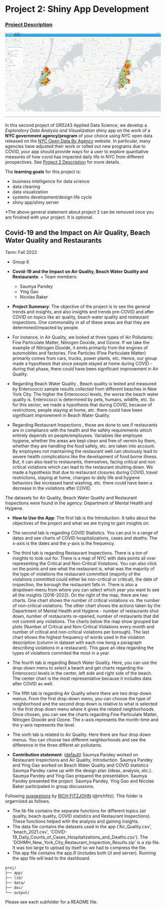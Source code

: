 # Project 2: Shiny App Development

### [Project Description](doc/project2_desc.md)

![screenshot](doc/figs/map.jpg)

In this second project of GR5243 Applied Data Science, we develop a *Exploratory Data Analysis and Visualization* shiny app on the work of a **NYC government agency/program** of your choice using NYC open data released on the [NYC Open Data By Agency](https://opendata.cityofnewyork.us/data/) website. In particular, many agencies have adjusted their work or rolled out new programs due to COVID, your app should provide ways for a user to explore quantiative measures of how covid has impacted daily life in NYC from different prospectives. See [Project 2 Description](doc/project2_desc.md) for more details.  

The **learning goals** for this project is:

- business intelligence for data science
- data cleaning
- data visualization
- systems development/design life cycle
- shiny app/shiny server

*The above general statement about project 2 can be removed once you are finished with your project. It is optional.

## Covid-19 and the Impact on Air Quality, Beach Water Quality and Restaurants
Term: Fall 2022

+ Group 6
+ **Covid-19 and the Impact on Air Quality, Beach Water Quality and Restaurants**: + Team members:
	+ Saumya Pandey
	+ Ying Gao
	+ Nicolas Baker

+ **Project Summary**: The objective of the project is to see the general trends and insights, and also insights and trends pre-COVID and after COVID on topics like air quality, beach water quality and restaurant inspections. One commonality in all of these areas are that they are determined/impacted by people. 
+ For instance, in Air Quality, we looked at three types of Air Pollutants: Fine Particulate Matter, Nitrogen Dioxide, and Ozone. If we take the example of Nitrogen Dioxide, it emits primarily from the engines of automobiles and factories. Fine Particles (Fine Particulate Matter) primarily comes from cars, trucks, power plants, etc. Hence, our group made a hypothesis that since people stayed at home during COVID - during that phase, there could have been significant improvement in Air Quality. 
+ Regarding Beach Water Quality , Beach quality is tested and measured by Enterococci sample results collected from different beaches in New York City. The higher the Enterococci levels, the worse the beach water quality is. Enterococci is determined by pets, humans, wildlife, etc. So for this sector, we made a hypothesis that during COVID, because of restrictions, people staying at home, etc. there could have been significant improvement in Beach Water Quality.
+ Regarding Restaurant Inspections , those are done to see if restaurants are in compliance with the health and the safety requirements which entirely depends on people/employees. Variables like employee hygiene, whether the areas are kept clean and free of vermin by them, whether they are handling the food safely, etc. are taken into account. By employees not maintaining the restaurant well can obviously lead to severe health complications like the development of food borne illness. But, it can also lead to restaurants, themselves, facing critical and non critical violations which can lead to the restaurant shutting down. We made a hypothesis that due to restaurant closures during COVID, travel restrictions, staying at home, changes to daily life and hygiene behaviors like increased hand washing, etc. there could have been a decrease in the violations after COVID.

The datasets for Air Quality, Beach Water Quality and Restaurant Inspections were found in the agency: Department of Mental Health and Hygiene.

+ **How to Use the App**: The first tab is the Introduction. It talks about the objectives of the project and what we are trying to gain insights on.
+ The second tab is regarding COVID Statistics. You can put in a range of dates and see charts of COVID hospitalizations, cases and deaths. The x-axis is the dates and the y-axis is the frequency.
+ The third tab is regarding Restaurant Inspections. There is a ton of insights to look out for. There is a map of NYC with data points all over representing the Critical and Non-Critical Violations. You can also click on the points and see what the restaurant is, what was the majority of the type of violations the restaurant committed (majority of the violations committed could either be non-critical or critical), the date of inspection, the borough the restaurant falls in. There is also a dropdown-menu from where you can select which year you want to see all the insights (2016-2022). On the right of the map, there are two charts. One chart shows the number of critical violations vs. the number of non-critical violations. The other chart shows the actions taken by the Department of Mental Health and Hygiene - number of restaurants shut down, number of restaurants re-opened, number of restaurants that did not commit any violations. The charts below the map show grouped bar plots (Number of Critical and Non-Critical Violations every month and number of critical and non-critical violations per borough). The last chart shows the highest frequency of words used in the violation description (column in dataset with each row beng a paragraph describing violations in a restaurant). This gave an idea regarding the types of violations commited the most in a year. 
+ The fourth tab is regarding Beach Water Quality. Here, you can use the drop-down menu to select a beach and get charts regarding the Enterococci levels in the center, left side and right side of the beach. The center chart is the most representative because it includes data after COVID as well.
+ The fifth tab is regarding Air Quality where there are two drop-down menus. From the first drop-down menu, you can choose the type of neighborhood and the second drop down is relative to what is selected in the first drop down menu where it gives the related neighborhoods. Once chosen, you can see the charts regarding Fine Particulate Matter, Nitrogen Dioxide and Ozone. The x-axis represents the month-time and the y-axis represents the level.
+ The sixth tab is related to Air Quality. Here there are four drop down menus. You can choose two different neighborhoods and see the difference in the three differet air pollutants. 


+ **Contribution statement**: ([default](doc/a_note_on_contributions.md)) 
Saumya Pandey worked on Restaurant Inspections and Air Quality, Introduction. Saumya Pandey and Ying Gao worked on Beach Water Quality and COVID statistics
Saumya Pandey came up with the design plan (ideas, analysis, etc.). Saumya Pandey and Ying Gao prepared the presentation. Saumya Pandey presented the project. Saumya Pandey, Ying Gao and Nicolas Baker participated in group discussions.


Following [suggestions](http://nicercode.github.io/blog/2013-04-05-projects/) by [RICH FITZJOHN](http://nicercode.github.io/about/#Team) (@richfitz). This folder is orgarnized as follows.

- The lib file contains the separate functions for different topics (air quality, beach quality, COVID statistics and Restaurant Inspections). These functions helped with the analysis and gaining insights.
- The data file contains the datasets used in the app ('Air_Quality.csv', 'beach_2021.csv', 'COVID-19_Daily_Counts_of_Cases_Hospitalizations_and_Deaths.csv').
The 'DOHMH_New_York_City_Restaurant_Inspection_Results.zip' is a zip file. It was too large to upload by itself so we had to compress the file.
- The app file contains the app.R (includes both UI and server). Running the app file will lead to the dashboard.


```
proj/
├── app/
├── lib/
├── data/
├── doc/
└── output/
```

Please see each subfolder for a README file.

